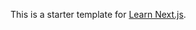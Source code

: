 <!-- npm install axios -->
This is a starter template for [Learn Next.js](https://nextjs.org/learn).

